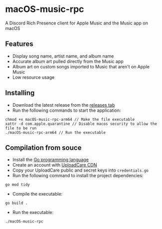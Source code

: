 # macOS-music-rpc
 A Discord Rich Presence client for Apple Music and the Music app on macOS

## Features
- Display song name, artist name, and album name
- Accurate album art pulled directly from the Music app
- Album art on custom songs imported to Music that aren't on Apple Music
- Low resource usage

## Installing
- Download the latest release from the [releases tab](https://github.com/ovandermeer/macOS-Music-RPC/releases)
- Run the following commands to start the application:
```
chmod +x macOS-music-rpc-arm64 // Make the file executable
xattr -d com.apple.quarantine // Disable macos security to allow the file to be run
./macOS-music-rpc-arm64 // Run the executable
```

## Compilation from souce
- Install the [Go programming language](https://go.dev/doc/install)
- Create an account with [UploadCare CDN](https://uploadcare.com/)
- Copy your UploadCare public and secret keys into `credentials.go`
- Run the following command to install the project dependencies:
```
go mod tidy
```
- Compile the executable:
```
go build .
```
- Run the executable:
```
./macOS-music-rpc
```